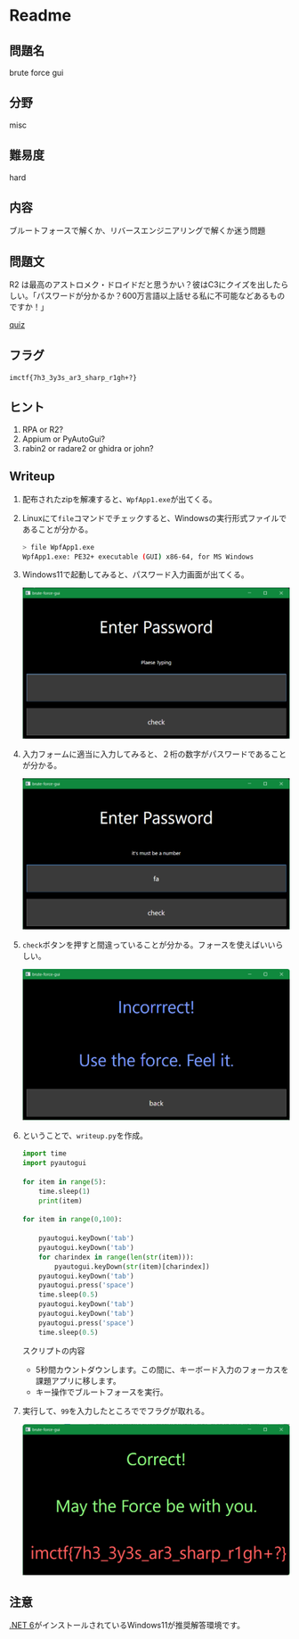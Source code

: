 # Readme

## 問題名

brute force gui

## 分野

misc

## 難易度

hard

## 内容

ブルートフォースで解くか、リバースエンジニアリングで解くか迷う問題

## 問題文

R2 は最高のアストロメク・ドロイドだと思うかい？彼はC3にクイズを出したらしい。「パスワードが分かるか？600万言語以上話せる私に不可能などあるものですか！」

[quiz](./dist/brute-force-gui.zip)

## フラグ

`imctf{7h3_3y3s_ar3_sharp_r1gh+?}`

## ヒント

1. RPA or R2?
1. Appium or PyAutoGui?
1. rabin2 or radare2 or ghidra or john?

## Writeup

1. 配布されたzipを解凍すると、`WpfApp1.exe`が出てくる。
1. Linuxにて`file`コマンドでチェックすると、Windowsの実行形式ファイルであることが分かる。

    ```sh
    > file WpfApp1.exe
    WpfApp1.exe: PE32+ executable (GUI) x86-64, for MS Windows
    ```

1. Windows11で起動してみると、パスワード入力画面が出てくる。

    ![img1](./img/1.png)

1. 入力フォームに適当に入力してみると、２桁の数字がパスワードであることが分かる。

    ![img2](./img/2.png)

1. `check`ボタンを押すと間違っていることが分かる。フォースを使えばいいらしい。

    ![img3](./img/3.png)

1. ということで、`writeup.py`を作成。

    ```py
    import time
    import pyautogui

    for item in range(5):
        time.sleep(1)
        print(item)

    for item in range(0,100):
        
        pyautogui.keyDown('tab')
        pyautogui.keyDown('tab')
        for charindex in range(len(str(item))):
            pyautogui.keyDown(str(item)[charindex])
        pyautogui.keyDown('tab')
        pyautogui.press('space')
        time.sleep(0.5)
        pyautogui.keyDown('tab')
        pyautogui.keyDown('tab')
        pyautogui.press('space')
        time.sleep(0.5)
    ```

    スクリプトの内容

    - 5秒間カウントダウンします。この間に、キーボード入力のフォーカスを課題アプリに移します。
    - キー操作でブルートフォースを実行。

1. 実行して、`99`を入力したところででフラグが取れる。

    ![img4](./img/4.png)

## 注意

[.NET 6](https://dotnet.microsoft.com/en-us/download)がインストールされているWindows11が推奨解答環境です。
